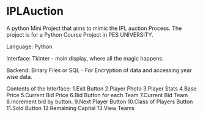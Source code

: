 # IPLAuction
A python Mini Project that aims to mimic the IPL auction Process. 
The project is for a Python Course Project in PES UNIVERSITY.

Language:
Python

Interface:
Tkinter - main display, where all the magic happens.

Backend:
Binary Files or SQL - For Encryption of data and accessing year wise data.

Contents of the Interface:
1.Exit Button
2.Player Photo
3.Player Stats
4.Base Price
5.Current Bid Price
6.Bid Button for each Team
7.Current Bid Team
8.Increment bid by button.
9.Next Player Button
10.Class of Players Button
11.Sold Button
12.Remaining Capital
13.View Teams